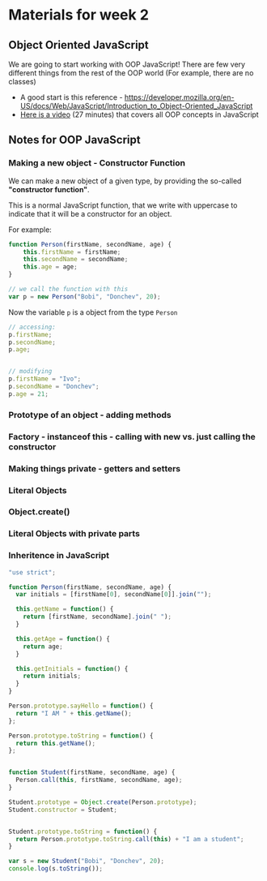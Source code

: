 # Materials for week 2

## Object Oriented JavaScript

We are going to start working with OOP JavaScript! There are few very different things from the rest of the OOP world (For example, there are no classes)

* A good start is this reference - https://developer.mozilla.org/en-US/docs/Web/JavaScript/Introduction_to_Object-Oriented_JavaScript
* [Here is a video](https://www.youtube.com/watch?feature=player_embedded&v=PMfcsYzj-9M) (27 minutes) that covers all OOP concepts in JavaScript

## Notes for OOP JavaScript

### Making a new object - Constructor Function

We can make a new object of a given type, by providing the so-called __"constructor function"__.

This is a normal JavaScript function, that we write with uppercase to indicate that it will be a constructor for an object.

For example:

```javascript
function Person(firstName, secondName, age) {
    this.firstName = firstName;
    this.secondName = secondName;
    this.age = age;
}

// we call the function with this
var p = new Person("Bobi", "Donchev", 20);
```

Now the variable `p` is a object from the type `Person`

```javascript
// accessing:
p.firstName;
p.secondName;
p.age;


// modifying
p.firstName = "Ivo";
p.secondName = "Donchev";
p.age = 21;
```

### Prototype of an object - adding methods

### Factory - instanceof this - calling with new vs. just calling the constructor

### Making things private - getters and setters

### Literal Objects

### Object.create()

### Literal Objects with private parts

### Inheritence in JavaScript

```javascript
"use strict";

function Person(firstName, secondName, age) {
  var initials = [firstName[0], secondName[0]].join("");

  this.getName = function() {
    return [firstName, secondName].join(" ");
  }

  this.getAge = function() {
    return age;
  }

  this.getInitials = function() {
    return initials;
  }
}

Person.prototype.sayHello = function() {
  return "I AM " + this.getName();
};

Person.prototype.toString = function() {
  return this.getName();
};


function Student(firstName, secondName, age) {
  Person.call(this, firstName, secondName, age);
}

Student.prototype = Object.create(Person.prototype);
Student.constructor = Student;


Student.prototype.toString = function() {
  return Person.prototype.toString.call(this) + "I am a student";
}

var s = new Student("Bobi", "Donchev", 20);
console.log(s.toString());
```

